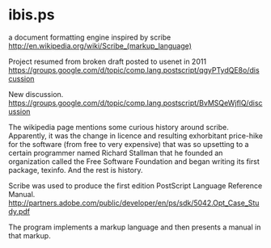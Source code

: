 # ibis.ps
a document formatting engine inspired by scribe
http://en.wikipedia.org/wiki/Scribe_(markup_language)

Project resumed from broken draft posted to usenet in 2011
https://groups.google.com/d/topic/comp.lang.postscript/qgyPTydQE8o/discussion

New discussion.
https://groups.google.com/d/topic/comp.lang.postscript/BvMSQeWjflQ/discussion

The wikipedia page mentions some curious history around scribe. Apparently, it was the change in licence and resulting exhorbitant price-hike for the software (from free to very expensive) that was so upsetting to a certain programmer named Richard Stallman that he founded an organization called the Free Software Foundation and began writing its first package, texinfo.
And the rest is history.

Scribe was used to produce the first edition PostScript Language Reference Manual.
http://partners.adobe.com/public/developer/en/ps/sdk/5042.Opt_Case_Study.pdf

The program implements a markup language and then presents a manual in that markup.

